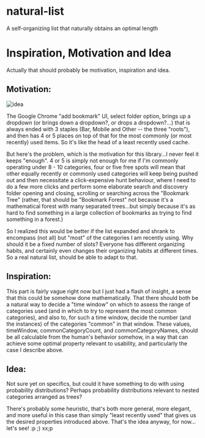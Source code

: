 # natural-list

A self-organizing list that naturally obtains an optimal length

# Inspiration, Motivation and Idea

Actually that should probably be motivation, inspiration and idea.

## Motivation:

![idea](https://user-images.githubusercontent.com/22254235/147742669-8946ecb2-9ad8-4ac6-8698-a968471d6bc8.PNG)

The Google Chrome "add bookmark" UI, select folder option, brings up a dropdown (or brings down a dropdown?, or drops a dropdown?...) that is always ended with 3 staples (Bar, Mobile and Other -- the three "roots"), and then has 4 or 5 places on top of that for the most commonly (or most recently) used items. So it's like the head of a least recently used cache. 

But here's the problem, which is the motivation for this library...I never feel it keeps "enough". 4 or 5 is simply not enough for me if I'm commonly operating under 8 - 10 categories, four or five free spots will mean that other equally recently or commonly used categories will keep being pushed out and then necessitate a click-expensive hunt behaviour, where I need to do a few more clicks and perform some elaborate search and discovery folder opening and closing, scrolling or searching across the "Bookmark Tree" (rather, that should be "Bookmark Forest" not because it's a mathematical forest with many separated trees...but simply because it's as hard to find something in a large collection of bookmarks as trying to find something in a forest.)

So I realized this would be better if the list expanded and shrank to encompass (not all) but "most" of the categories I am recently using. Why should it be a fixed number of slots? Everyone has different organizing habits, and certainly even changes their organizing habits at different times. So a real natural list, should be able to adapt to that.

## Inspiration:

This part is fairly vague right now but I just had a flash of insight, a sense that this could be somehow done mathematically. That there should both be a natural way to decide a "time window" on which to assess the range of categories used (and in which to try to represent the most common categories), and also to, for such a time window, decide the number (and the instances) of the categories "common" in that window. These values, timeWindow, commonCategoryCount, and commonCategoryNames, should be all calculable from the human's behavior somehow, in a way that can achieve some optimal property relevant to usability, and particularly the case I describe above. 

## Idea:

Not sure yet on specifics, but could it have something to do with using probability distributions? Perhaps probability distributions relevant to nested categories arranged as trees?

There's probably some heuristic, that's both more general, more elegant, and more useful in this case than simply "least recently used" that gives us the desired properties introduced above. That's the idea anyway, for now... let's see!
:p ;) xx;p
